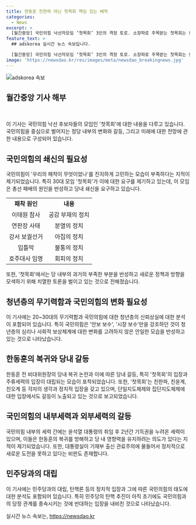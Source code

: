 ```yaml
---
title: 한동훈 친한파 아닌 첫목회 책임 있는 배척
categories:
  - News
excerpt: >
  [월간중앙] 국민의힘 낙선자모임 ‘첫목회’ 3인의 격정 토로. 소장파로 주목받는 첫목회는 보수진영의 신선한 입장으로 눈길을 끌고 있다. 지난 5월부터 시작된 이들의 마라톤 토론에서 5가지 총선 패인을 제시하며 국민의힘의 비겁함을 반성하고 있다. 이들은 지역구 출마 경험이 있어 중도층 유권자를 설득하는 데 어려움을 겪고 있으며, 국민의힘이 영남에 집착하는 동안 수도권을 소홀히 한 점에 분개하고 있다. 이에 대한 변화가 없으면 국민의힘이 영남당으로 쪼그라들 가능성에 대한 우려가 제기되고 있다. - 완 -
feature_text: >
  ## adskorea 실시간 뉴스 속보입니다.

  [월간중앙] 국민의힘 낙선자모임 ‘첫목회’ 3인의 격정 토로. 소장파로 주목받는 첫목회는 보수진영의 신선한 입장으로 눈길을 끌고 있다. 지난 5월부터 시작된 이들의 마라톤 토론에서 5가지 총선 패인을 제시하며 국민의힘의 비겁함을 반성하고 있다. 이들은 지역구 출마 경험이 있어 중도층 유권자를 설득하는 데 어려움을 겪고 있으며, 국민의힘이 영남에 집착하는 동안 수도권을 소홀히 한 점에 분개하고 있다. 이에 대한 변화가 없으면 국민의힘이 영남당으로 쪼그라들 가능성에 대한 우려가 제기되고 있다. - 완 -
image: 'https://newsdao.kr/res/images/meta/newsdao_breakingnews.jpg'
---
```


<p><img src="https://newsdao.kr/res/images/meta/newsdao_breakingnews.jpg" alt="adskorea 속보" /></p>

<h2 data-ke-size="size26">월간중앙 기사 해부</h2>

<p data-ke-size="size16">&nbsp;</p>

<p data-ke-size="size16">이 기사는 국민의힘 낙선 후보자들의 모임인 '첫목회'에 대한 내용을 다루고 있습니다. 국민의힘을 중심으로 벌어지는 정당 내부의 변화와 갈등, 그리고 미래에 대한 전망에 관한 내용으로 구성되어 있습니다.</p>

<h2 data-ke-size="size26">국민의힘의 쇄신의 필요성</h2>

<p data-ke-size="size16">국민의힘이 '우리의 패착이 무엇이었나'를 진지하게 고민하는 모습이 부족하다는 지적이 제기되었습니다. 특히 30대 모임 '첫목회'가 이에 대한 요구를 제기하고 있는데, 이 모임은 총선 패배의 원인을 반성하고 당내 쇄신을 요구하고 있습니다.</p>

<table>
  <tr>
    <td style="text-align: center; height: 17px;"><b>패착 원인</b></td>
    <td style="text-align: center; height: 17px;"><b>내용</b></td>
  </tr>
  <tr>
    <td style="text-align: center; height: 17px;">이태원 참사</td>
    <td style="text-align: center; height: 17px;">공감 부재의 정치</td>
  </tr>
  <tr>
    <td style="text-align: center; height: 17px;">연판장 사태</td>
    <td style="text-align: center; height: 17px;">분열의 정치</td>
  </tr>
  <tr>
    <td style="text-align: center; height: 17px;">강서 보궐선거</td>
    <td style="text-align: center; height: 17px;">아집의 정치</td>
  </tr>
  <tr>
    <td style="text-align: center; height: 17px;">입틀막</td>
    <td style="text-align: center; height: 17px;">불통의 정치</td>
  </tr>
  <tr>
    <td style="text-align: center; height: 17px;">호주대사 임명</td>
    <td style="text-align: center; height: 17px;">회피의 정치</td>
  </tr>
</table>

<p data-ke-size="size16">또한, '첫목회'에서는 당 내부의 과거의 부족한 부분을 반성하고 새로운 정책과 방향을 모색하기 위해 치열한 토론을 벌이고 있는 것으로 전해졌습니다.</p>

<h2 data-ke-size="size26">청년층의 무기력함과 국민의힘의 변화 필요성</h2>

<p data-ke-size="size16">이 기사에는 20~30대의 무기력함과 국민의힘에 대한 청년층의 신뢰상실에 대한 분석이 포함되어 있습니다. 특히 국민의힘은 '안보 보수', '시장 보수'만을 강조하던 것이 청년층의 심리나 사회적 보상체계에 대한 변화를 고려하지 않은 안일한 모습을 반성하고 있는 것으로 나타났습니다.</p>

<h2 data-ke-size="size26">한동훈의 복귀와 당내 갈등</h2>

<p data-ke-size="size16">한동훈 전 비대위원장의 당내 복귀 논란과 이에 따른 당내 갈등, 특히 '첫목회'의 입장과 주류세력의 입장이 대립되는 모습이 포착되었습니다. 또한, '첫목회'는 친한파, 친윤계, 친오계 등 각자의 생각과 정치적 입장을 갖고 있으며, 단일지도체제와 집단지도체제에 대한 입장에서도 갈등이 노출되고 있는 것으로 보고되었습니다.</p>

<h2 data-ke-size="size26">국민의힘의 내부세력과 외부세력의 갈등</h2>

<p data-ke-size="size16">국민의힘 내부의 세력 간에는 윤석열 대통령의 취임 후 2년간 기득권을 누려온 세력이 있으며, 이들은 한동훈의 복귀를 방해하고 당 내 영향력을 유지하려는 의도가 있다는 지적이 제기되었습니다. 또한, 대통령실이 기재부 출신 관료주의에 물들어서 정치적으로 새로운 도전을 못하고 있다는 비판도 존재합니다.</p>

<h2 data-ke-size="size26">민주당과의 대립</h2>

<p data-ke-size="size16">이 기사에는 민주당과의 대립, 탄핵론 등의 정치적 입장과 그에 따른 국민의힘의 태도에 대한 분석도 포함되어 있습니다. 특히 민주당의 탄핵 추진이 아직 초기에도 국민의힘과의 당정 관계를 종속시키는 것에 반대하는 입장을 내비친 것으로 나타났습니다.</p>
실시간 뉴스 속보는, <a href="https://newsdao.kr" rel="dofollow">https://newsdao.kr</a>


